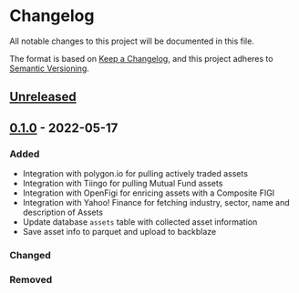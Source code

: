 # Changelog
All notable changes to this project will be documented in this file.

The format is based on [Keep a Changelog](https://keepachangelog.com/en/1.0.0/),
and this project adheres to [Semantic Versioning](https://semver.org/spec/v2.0.0.html).

## [Unreleased]

## [0.1.0] - 2022-05-17
### Added
- Integration with polygon.io for pulling actively traded assets
- Integration with Tiingo for pulling Mutual Fund assets
- Integration with OpenFigi for enricing assets with a Composite FIGI
- Integration with Yahoo! Finance for fetching industry, sector, name and 
  description of Assets
- Update database `assets` table with collected asset information
- Save asset info to parquet and upload to backblaze

### Changed

### Removed

[Unreleased]: https://github.com/penny-vault/import-tickers/compare/v0.1.0...HEAD
[0.1.0]: https://github.com/olivierlacan/keep-a-changelog/compare/v0.3.0...v1.0.0
